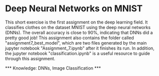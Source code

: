 # Deep Neural Networks on MNIST

This short exercise is the first assignment on the deep learning field. It classifies clothes on the dataset MNIST using the deep neural networks 
(DNNs). The overall accuracy is close to 90%, indicating that DNNs did a pretty good job! This assignment also contains the folder called "assignment7_best_model", which are two files generated by the main jupyter notebook "Assignment_7.ipynb" after it finishes its run. In addition, the jupyter notebook "classification.ipynb" is a useful resource to guide through this assignment.

*** Knowledge: DNNs, Image Classification ***
